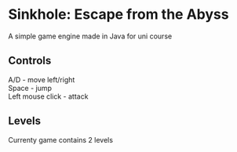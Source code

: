 
# Sinkhole: Escape from the Abyss

A simple game engine made in Java for uni course



## Controls

A/D - move left/right  
Space - jump  
Left mouse click - attack

## Levels
Currenty game contains 2 levels